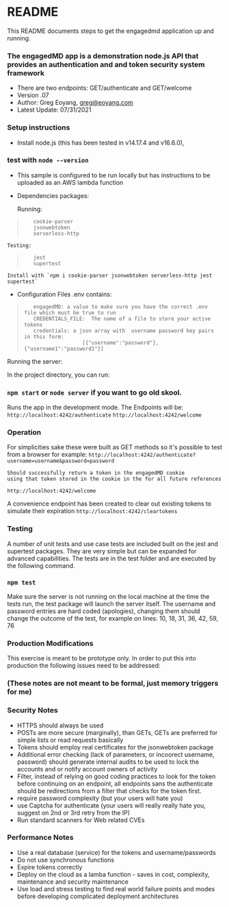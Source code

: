 
# README #

This README documents steps to get the engagedmd application up and running.

### The engagedMD app is a demonstration node.js API that provides an authentication and and token security system framework ###

* There are two endpoints:  GET/authenticate and GET/welcome
* Version .07 
* Author: Greg Eoyang, greg@eoyang.com
* Latest Update: 07/31/2021

### Setup instructions ###

* Install node.js (this has been tested in v14.17.4 and v16.6.0), 
### test with `node --version`
* This sample is configured to be run locally but has instructions to be uploaded as an AWS lambda function
* Dependencies packages:

    Running:
>        cookie-parser
>        jsonwebtoken
>        serverless-http
    Testing:
>        jest
>        supertest
        
    Install with `npm i cookie-parser jsonwebtoken serverless-http jest supertest`


* Configuration Files
    .env contains:
>        engagedMD: a value to make sure you have the correct .env file which must be true to run
>        CREDENTIALS_FILE:  The name of a file to store your active tokens
>        credentials: a json array with  username password key pairs in this form: 
>                        [{"username":"password"},{"username1":"password1"}]

Running the server:

In the project directory, you can run:

### `npm start` or `node server` if you want to go old skool.

Runs the app in the development mode.
The Endpoints will be: 
    `http://localhost:4242/authenticate`
    `http://localhost:4242/welcome`

### Operation

For simplicities sake these were built as GET methods so it's possible to test from a browser for example:
    `http://localhost:4242/authenticate?username=username&password=password`

    Should successfully return a token in the engagedMD cookie
    using that token stored in the cookie in the for all future references
   `http://localhost:4242/welcome`

A convenience endpoint has been created to clear out existing tokens to simulate their expiration
    `http://localhost:4242/cleartokens`

###  Testing
A number of unit tests and use case tests are included built on the jest and supertest packages.  They are very simple but can be expanded for advanced capabilities.  The tests are in the test folder and are executed by the following command.

### `npm test`

Make sure the server is not running on the local machine at the time the tests run, the test package will launch the server itself.  The username and password entries are hard coded (apologies), changing them should change the outcome of the test, for example on lines: 10, 18, 31, 36, 42, 59, 76

### Production Modifications
This exercise is meant to be prototype only.  In order to put this into production the following issues need to be addressed:

### (These notes are not meant to be formal, just memory triggers for me)
### Security Notes 
*    HTTPS should always be used
*    POSTs are more secure (marginally), than GETs, GETs are preferred for simple lists or read requests basically
*    Tokens should employ real certificates for the jsonwebtoken package
*    Additional error checking (lack of parameters, or incoorect username, password) should generate internal audits to be used to lock the accounts and or notify account owners of activity
*    Filter, instead of relying on good coding practices to look for the token before continuing on an endpoint, all endpoints sans the authenticate should be redirections from a filter that checks for the token first.
*    require password complexity (but your users will hate you)
*    use Captcha for authenticate (your users will really really hate you, suggest on 2nd or 3rd retry from the IP)
*    Run standard scanners for Web related CVEs

### Performance Notes
*    Use a real database (service) for the tokens and username/passwords
*    Do not use synchronous functions
*    Expire tokens correctly
*    Deploy on the cloud as a lamba function - saves in cost, complexity, maintenance and security maintenance
*    Use load and stress testing to find real world failure points and modes before developing complicated deployment architectures

